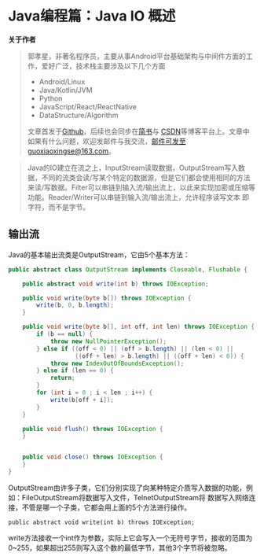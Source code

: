 # Java编程篇：Java IO 概述

**关于作者**

>郭孝星，非著名程序员，主要从事Android平台基础架构与中间件方面的工作，爱好广泛，技术栈主要涉及以下几个方面
>
>- Android/Linux
>- Java/Kotlin/JVM
>- Python
>- JavaScript/React/ReactNative
>- DataStructure/Algorithm
>
>文章首发于[Github](https://github.com/guoxiaoxing)，后续也会同步在[简书](http://www.jianshu.com/users/66a47e04215b/latest_articles)与
[CSDN](http://blog.csdn.net/allenwells)等博客平台上。文章中如果有什么问题，欢迎发邮件与我交流，邮件可发至guoxiaoxingse@163.com。


>Java的IO建立在流之上，InputStream读取数据，OutputStream写入数据，不同的流类会读/写某个特定的数据源，但是它们都会使用相同的方法
来读/写数据。Filter可以串链到输入流/输出流上，以此来实现加密或压缩等功能。Reader/Writer可以串链到输入流/输出流上，允许程序读写文本
即字符，而不是字节。


## 输出流

Java的基本输出流类是OutputStream，它由5个基本方法：

```java
public abstract class OutputStream implements Closeable, Flushable {

    public abstract void write(int b) throws IOException;

    public void write(byte b[]) throws IOException {
        write(b, 0, b.length);
    }

    public void write(byte b[], int off, int len) throws IOException {
        if (b == null) {
            throw new NullPointerException();
        } else if ((off < 0) || (off > b.length) || (len < 0) ||
                   ((off + len) > b.length) || ((off + len) < 0)) {
            throw new IndexOutOfBoundsException();
        } else if (len == 0) {
            return;
        }
        for (int i = 0 ; i < len ; i++) {
            write(b[off + i]);
        }
    }

    public void flush() throws IOException {
    }


    public void close() throws IOException {
    }
}
```
OutputStream由许多子类，它们分别实现了向某种特定介质写入数据的功能，例如：FileOutputStream将数据写入文件，TelnetOutputStream将
数据写入网络连接，不管是哪一个子类，它都会用上面的5个方法进行操作。

```
public abstract void write(int b) throws IOException;
```
write方法接收一个int作为参数，实际上它会写入一个无符号字节，接收的范围为0~255，如果超出255则写入这个数的最低字节，其他3个字节将被忽略。
